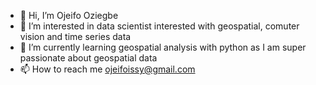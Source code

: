 - 👋 Hi, I’m Ojeifo Oziegbe
- 👀 I’m interested in data scientist interested with geospatial, comuter vision and time series data
- 🌱 I’m currently learning geospatial analysis with python as I am super passionate about geospatial data
- 📫 How to reach me ojeifoissy@gmail.com

<!---
ojeifoissy/ojeifoissy is a ✨ special ✨ repository because its `README.md` (this file) appears on your GitHub profile.
You can click the Preview link to take a look at your changes.
--->
